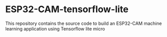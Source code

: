 # ESP32-CAM-tensorflow-lite
This repository contains the source code to build an ESP32-CAM machine learning application using Tensorflow lite micro
